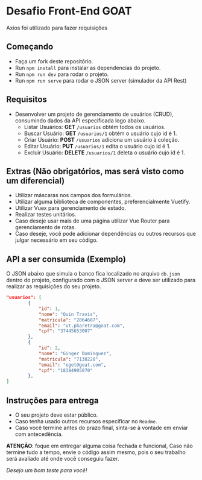 # Desafio Front-End GOAT
 Axios foi utilizado para fazer requisições
## Começando
- Faça um fork deste repositório.
- Run `npm install` para instalar as dependencias do projeto.
- Run `npm run dev` para rodar o projeto.
- Run `npm run serve` para rodar o JSON server (simulador da API Rest)

## Requisitos
- Desenvolver um projeto de gerenciamento de usuários (CRUD), consumindo dados da API especificada logo abaixo.
  - Listar Usuários: __GET__ `/usuarios` obtém todos os usuários.
  - Buscar Usuário: __GET__ `/usuarios/1` obtém o usuário cujo id é 1.
  - Criar Usuário: __POST__ `/usuarios` adiciona um usuário à coleção.
  - Editar Usuário: __PUT__ `/usuarios/1` edita o usuário cujo id é 1.
  - Excluir Usuário: __DELETE__ `/usuarios/1` deleta o usuário cujo id é 1. 

## Extras (Não obrigatórios, mas será visto como um diferencial)
- Utilizar máscaras nos campos dos formulários.
- Utilizar alguma biblioteca de componentes, preferencialmente Vuetify. 
- Utilizar Vuex para gerenciamento de estado.
- Realizar testes unitários.
- Caso deseje usar mais de uma página utilizar Vue Router para gerenciamento de rotas.  
- Caso deseje, você pode adicionar dependências ou outros recursos que julgar necessário em seu código.
    
## API a ser consumida (Exemplo)
O JSON abaixo que simula o banco fica localizado no arquivo `db.json` dentro do projeto, configurado com o JSON server e deve ser utilizado para realizar as requisições do seu projeto.

```json
"usuarios": [
        {
            "id": 1,
            "nome": "Quin Travis",
            "matricula": "2864687",
            "email": "ut.pharetra@goat.com",
            "cpf": "37445653007"
        },
        {
            "id": 2,
            "nome": "Ginger Dominguez",
            "matricula": "7138228",
            "email": "eget@goat.com",
            "cpf": "18384905070"
        },
]
```    

## Instruções para entrega
- O seu projeto deve estar público.
- Caso tenha usado outros recursos especificar no `Readme`.
- Caso você termine antes do prazo final, sinta-se à vontade em enviar com antecedência.

__ATENÇÃO__: foque em entregar alguma coisa fechada e funcional, Caso não termine tudo a tempo, envie o código assim mesmo, pois o seu trabalho será avaliado até onde você conseguiu fazer.

*Desejo um bom teste para você!*

